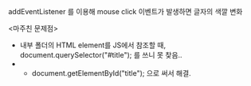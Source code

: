 addEventListener 를 이용해 mouse click 이벤트가 발생하면 글자의 색깔 변화

<마주친 문제점>
* 내부 폴더의 HTML element를 JS에서 참조할 때, document.querySelector("#title"); 를 쓰니 못 찾음..   
* * document.getElementById("title"); 으로 써서 해결.   

